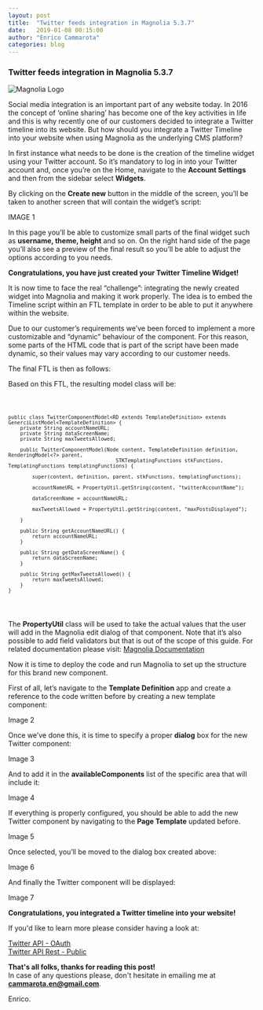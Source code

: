 ```yaml
---
layout: post
title:  "Twitter feeds integration in Magnolia 5.3.7"
date:   2019-01-08 00:15:00
author:	"Enrico Cammarota"
categories: blog
---
```


<h3>Twitter feeds integration in Magnolia 5.3.7</h3>

![Magnolia Logo](https://commercetools.com/wp-content/uploads/2018/07/magnolia-logo.png "Magnolia Logo")

Social media integration is an important part of any website today. In 2016 the concept of ‘online sharing’ has become 
one of the key activities in life and this is why recently one of our customers decided to integrate a Twitter timeline 
into its website. But how should you integrate a Twitter Timeline into your website when using Magnolia as the underlying CMS platform?

In first instance what needs to be done is the creation of the timeline widget using your Twitter account. So it’s 
mandatory to log in into your Twitter account and, once you’re on the Home, navigate to the **Account Settings** and then 
from the sidebar select **Widgets**. 

By clicking on the **Create new** button in the middle of the screen, you’ll be taken to another screen that will contain 
the widget’s script:

IMAGE 1

In this page you’ll be able to customize small parts of the final widget such as **username, theme, height** and so on.
On the right hand side of the page you’ll also see a preview of the final result so you’ll be able to adjust the options 
according to you needs. 

**Congratulations, you have just created your Twitter Timeline Widget!**

It is now time to face the real “challenge”: integrating the newly created widget into Magnolia and making it work properly. 
The idea is to embed the Timeline script within an FTL template in order to be able to put it anywhere within the website. 

Due to our customer’s requirements we’ve been forced to implement a more customizable and “dynamic” behaviour of the component. 
For this reason, some parts of the HTML code that is part of the script have been made dynamic, so their values may vary 
according to our customer needs.

The final FTL is then as follows:


<script src="https://enricocammarota.github.io/assets/js/08-01-2019.js"></script>


Based on this FTL, the resulting model class will be:

<code><pre>
    
    public class TwitterComponentModel<RD extends TemplateDefinition> extends GenerciListModel<TemplateDefinition> {
        private String accountNameURL;
        private String dataScreenName;
        private String maxTweetsAllowed;
        
        public TwitterComponentModel(Node content, TemplateDefinition definition, RenderingModel<?> parent, 
                                        STKTemplatingFunctions stkFunctions, TemplatingFunctions templatingFunctions) {   
        
            super(content, definition, parent, stkFunctions, templatingFunctions);	
            
            accountNameURL = PropertyUtil.getString(content, "twitterAccountName");
            
            dataScreenName = accountNameURL;
            
            maxTweetsAllowed = PropertyUtil.getString(content, "maxPostsDisplayed");
            
        }
        
        public String getAccountNameURL() {
            return accountNameURL;
        }
        
        public String getDataScreenName() {
            return dataScreenName;
        }
        
        public String getMaxTweetsAllowed() {
            return maxTweetsAllowed;
        }        
    }

</code></pre>

The **PropertyUtil** class will be used to take the actual values that the user will add in the Magnolia edit dialog of 
that component. Note that it’s also possible to add field validators but that is out of the scope of this guide. For 
related documentation please visit: [Magnolia Documentation](https://documentation.magnolia-cms.com/display/DOCS/Field+validators)

Now it is time to deploy the code and run Magnolia to set up the structure for this brand new component.

First of all, let’s navigate to the **Template Definition** app and create a reference to the code written before by creating 
a new template component:

Image 2

Once we’ve done this, it is time to specify a proper **dialog** box for the new Twitter component:

Image 3

And to add it in the **availableComponents** list of the specific area that will include it:

Image 4

If everything is properly configured, you should be able to add the new Twitter component by navigating to the **Page Template**
updated before.

Image 5

Once selected, you’ll be moved to the dialog box created above:

Image 6

And finally the Twitter component will be displayed:

Image 7

**Congratulations, you integrated a Twitter timeline into your website!**

If you'd like to learn more please consider having a look at:

[Twitter API - OAuth](https://dev.twitter.com/oauth)<br>
[Twitter API Rest - Public](https://dev.twitter.com/rest/public) 

**That's all folks, thanks for reading this post!**<br>
In case of any questions please, don't hesitate in emailing me at **cammarota.en@gmail.com**. 

Enrico.
